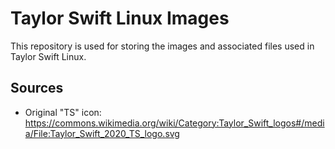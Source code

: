# Taylor Swift Linux Images

This repository is used for storing the images and associated files used in Taylor Swift Linux.

## Sources
* Original "TS" icon: https://commons.wikimedia.org/wiki/Category:Taylor_Swift_logos#/media/File:Taylor_Swift_2020_TS_logo.svg
